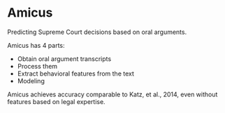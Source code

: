 # Amicus

Predicting Supreme Court decisions based on oral arguments.

Amicus has 4 parts:
  - Obtain oral argument transcripts
  - Process them
  - Extract behavioral features from the text
  - Modeling

Amicus achieves accuracy comparable to Katz, et al., 2014, even without features based on legal expertise.